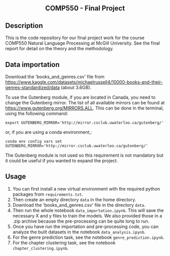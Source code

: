<h2 align="center">COMP550 - Final Project</h2>

## Description

This is the code repository for our final project work for the course COMP550 Natural Language Processing at McGill University. See the final report for detail on the theory and the methodology.

## Data importation
Download the 'books_and_genres.csv' file from https://www.kaggle.com/datasets/michaelrussell4/10000-books-and-their-genres-standardized/data (about 3.6GB).

To use the Gutenberg module, if you are located in Canada, you need to change the Gutenberg mirror. The list of all available mirrors can be found at https://www.gutenberg.org/MIRRORS.ALL. 
This can be done in the terminal, using the following command: 
``` 
export GUTENBERG_MIRROR='http://mirror.csclub.uwaterloo.ca/gutenberg/' 
```
or, if you are using a conda environment,:
``` 
conda env config vars set GUTENBERG_MIRROR='http://mirror.csclub.uwaterloo.ca/gutenberg/' 
``` 
The Gutenberg module is not used so this requirement is not mandatory but it could be useful if you wanted to expand the project.

## Usage

1. You can first install a new virtual environment with the required python packages from `requirements.txt`.
2. Then create an empty directory `data` in the home directory.
3. Download the 'books_and_genres.csv' file in the directory `data`.
4. Then run the whole notebook `data_importation.ipynb`. This will save the necessary X and y files to train the models. We also provided those in a .zip archive because the pre-processing can be quite long to run.
5. Once you have run the importation and pre-processing code, you can analyze the built datasets in the notebook `data_analysis.ipynb`.
6. For the genre prediction task, see the notebook `genre_prediction.ipynb`.
7. For the chapter clustering task, see the notebook `chapter_clustering.ipynb`.
